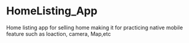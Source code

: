 # HomeListing_App

Home listing app for selling home making it for practicing native mobile feature such as loaction, camera, Map,etc
